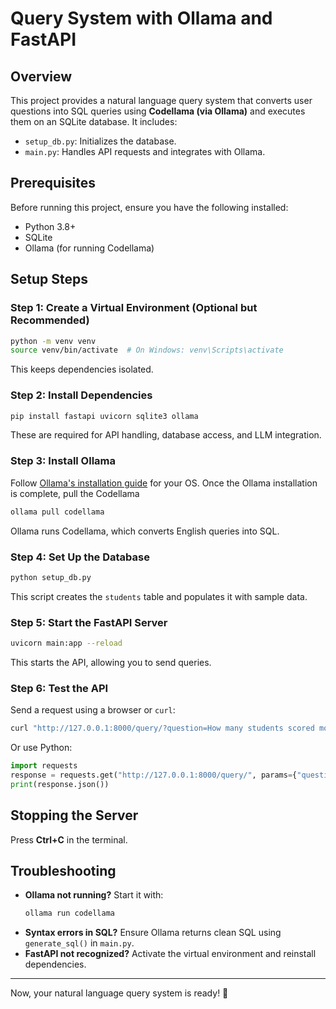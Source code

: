 # Query System with Ollama and FastAPI

## Overview
This project provides a natural language query system that converts user questions into SQL queries using **Codellama (via Ollama)** and executes them on an SQLite database. It includes:
- `setup_db.py`: Initializes the database.
- `main.py`: Handles API requests and integrates with Ollama.

## Prerequisites
Before running this project, ensure you have the following installed:
- Python 3.8+
- SQLite
- Ollama (for running Codellama)

## Setup Steps

### Step 1: Create a Virtual Environment (Optional but Recommended)
```sh
python -m venv venv
source venv/bin/activate  # On Windows: venv\Scripts\activate
```
This keeps dependencies isolated.

### Step 2: Install Dependencies
```sh
pip install fastapi uvicorn sqlite3 ollama
```
 These are required for API handling, database access, and LLM integration.

### Step 3: Install Ollama
Follow [Ollama's installation guide](https://ollama.com) for your OS.
Once the Ollama installation is complete, pull the Codellama
```sh
ollama pull codellama
```
Ollama runs Codellama, which converts English queries into SQL.

### Step 4: Set Up the Database
```sh
python setup_db.py
```
This script creates the `students` table and populates it with sample data.

### Step 5: Start the FastAPI Server
```sh
uvicorn main:app --reload
```
This starts the API, allowing you to send queries.

### Step 6: Test the API
Send a request using a browser or `curl`:
```sh
curl "http://127.0.0.1:8000/query/?question=How many students scored more than 60 in maths?"
```
Or use Python:
```python
import requests
response = requests.get("http://127.0.0.1:8000/query/", params={"question": "How many students scored more than 60 in maths?"})
print(response.json())
```

## Stopping the Server
Press **Ctrl+C** in the terminal.

## Troubleshooting
- **Ollama not running?** Start it with:
  ```sh
  ollama run codellama
  ```
- **Syntax errors in SQL?** Ensure Ollama returns clean SQL using `generate_sql()` in `main.py`.
- **FastAPI not recognized?** Activate the virtual environment and reinstall dependencies.

---
Now, your natural language query system is ready! 🚀

